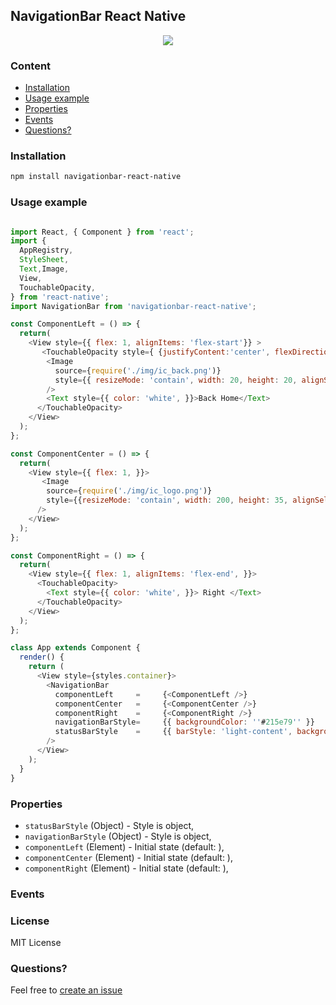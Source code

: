 ## NavigationBar React Native
<p align="center">
    <img src ="https://media.giphy.com/media/l41K0Zx8KkKn2w2Gc/giphy.gif" />
</p>

### Content
- [Installation](#installation)
- [Usage example](#usage-example)
- [Properties](#properties)
- [Events](#events)
- [Questions?](#questions)

### Installation
```bash
npm install navigationbar-react-native
```
### Usage example
```javascript

import React, { Component } from 'react';
import {
  AppRegistry,
  StyleSheet,
  Text,Image,
  View, 
  TouchableOpacity,
} from 'react-native';
import NavigationBar from 'navigationbar-react-native';

const ComponentLeft = () => {
  return(
    <View style={{ flex: 1, alignItems: 'flex-start'}} >
       <TouchableOpacity style={ {justifyContent:'center', flexDirection: 'row'}}>
        <Image 
          source={require('./img/ic_back.png')}
          style={{ resizeMode: 'contain', width: 20, height: 20, alignSelf: 'center' }}
        />
        <Text style={{ color: 'white', }}>Back Home</Text>
      </TouchableOpacity>
    </View>
  );
};

const ComponentCenter = () => {
  return(
    <View style={{ flex: 1, }}>
       <Image
        source={require('./img/ic_logo.png')}
        style={{resizeMode: 'contain', width: 200, height: 35, alignSelf: 'center' }}
      />
    </View>
  );
};

const ComponentRight = () => {
  return(
    <View style={{ flex: 1, alignItems: 'flex-end', }}>
      <TouchableOpacity>
        <Text style={{ color: 'white', }}> Right </Text>
      </TouchableOpacity>
    </View>
  );
};

class App extends Component {
  render() {
    return (
      <View style={styles.container}>
        <NavigationBar 
          componentLeft     =     {<ComponentLeft />}
          componentCenter   =     {<ComponentCenter />}
          componentRight    =     {<ComponentRight />}
          navigationBarStyle=     {{ backgroundColor: ''#215e79'' }}
          statusBarStyle    =     {{ barStyle: 'light-content', backgroundColor: '#215e79' }},
        />
      </View>
    );
  }
}
```

### Properties
* `statusBarStyle` (Object) - Style is object,
* `navigationBarStyle` (Object) - Style is object,
* `componentLeft` (Element) - Initial state (default: <View/>),
* `componentCenter` (Element) - Initial state (default: <View/>),
* `componentRight` (Element) - Initial state (default: <View/>),

### Events


### License
MIT License

### Questions?
Feel free to [create an issue](https://github.com/jundat95/navigationbar-react-native/issues)
